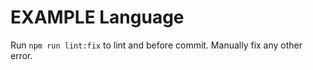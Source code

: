 # EXAMPLE Language

Run `npm run lint:fix` to lint and before commit. Manually fix any other error.
